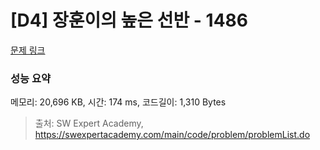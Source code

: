# [D4] 장훈이의 높은 선반 - 1486 

[문제 링크](https://swexpertacademy.com/main/code/problem/problemDetail.do?contestProbId=AV2b7Yf6ABcBBASw) 

### 성능 요약

메모리: 20,696 KB, 시간: 174 ms, 코드길이: 1,310 Bytes



> 출처: SW Expert Academy, https://swexpertacademy.com/main/code/problem/problemList.do
